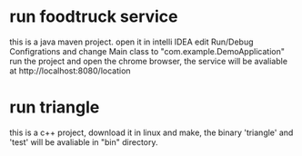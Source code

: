 # run foodtruck service
this is a java maven project.
open it in intelli IDEA
edit Run/Debug Configrations and change Main class to "com.example.DemoApplication"
run the project and open the chrome browser, the service will be avaliable at http://localhost:8080/location 


# run triangle
this is a c++ project, download it in linux and make, the binary 'triangle' and 'test' will be avaliable in "bin" directory.
